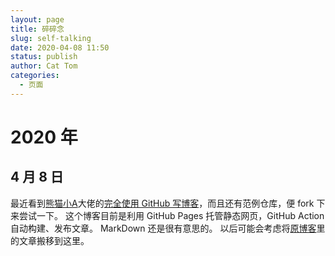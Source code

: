 ```yaml
---
layout: page
title: 碎碎念
slug: self-talking
date: 2020-04-08 11:50
status: publish
author: Cat Tom
categories: 
  - 页面
---
```


# 2020 年

## 4 月 8 日
最近看到[熊猫小A](https://blog.imalan.cn/)大佬的[完全使用 GitHub 写博客](https://blog.imalan.cn/archives/blog-with-github/)，而且还有范例仓库，便 fork 下来尝试一下。
这个博客目前是利用 GitHub Pages 托管静态网页，GitHub Action 自动构建、发布文章。
MarkDown 还是很有意思的。
以后可能会考虑将[原博客](https://cattom.site)里的文章搬移到这里。
